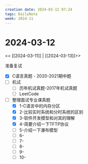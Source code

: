 ```yaml
---
creation date: 2024-03-12 07:24
tags: DailyNote
week: 2024-11
---
```


# 2024-03-12

<< [[2024-03-11]] | [[2024-03-13]]>>


准备复试
- [x] C语言真题 - 2020-2021期中题
- [ ] 机试
	- [ ] 历年机试真题-2017年机试真题
	- [ ] LeetCode
- [ ] 整理面试专业课真题
	- [x] 1-C语言中的内存分区
	- [x] 2-比较实时系统和分时系统的区别
	- [x] 3-软件开发模型和对其的理解
	- [x] 4-简要介绍一下TFTP协议
	- [ ] 5-介绍一下瀑布模型
	- [ ] 6-
	- [ ] 7-
	- [ ] 8-
	- [ ] 9-
	- [ ] 10-